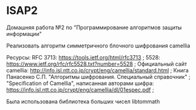 # ISAP2
Домашняя работа №2 по "Программирование алгоритмов защиты информации"

Реализовать алгоритм симметричного блочного шифрования camellia

Ресурсы:
RFC 3713: https://tools.ietf.org/html/rfc3713 ;
5528: https://www.ietf.org/rfc/rfc5528.txt?number=5528 ;
Официальный сайт camellia: http://info.isl.ntt.co.jp/crypt/eng/camellia/standard.html ;
Книга Панасенко С.П. "Алгоритмы шифрования. Специальный справочник" ;
"Specification of Camellia", написанная авторами шифра: https://info.isl.ntt.co.jp/crypt/eng/camellia/dl/01espec.pdf ;

Была использована библиотека больших чисел libtommath
